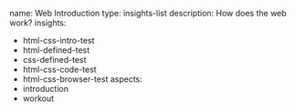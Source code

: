 name: Web Introduction
type: insights-list
description: How does the web work?
insights:
  - html-css-intro-test
  - html-defined-test
  - css-defined-test
  - html-css-code-test
  - html-css-browser-test
aspects:
  - introduction
  - workout
 
